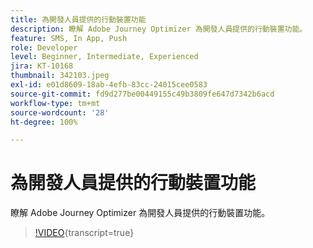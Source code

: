 ```yaml
---
title: 為開發人員提供的行動裝置功能
description: 瞭解 Adobe Journey Optimizer 為開發人員提供的行動裝置功能。
feature: SMS, In App, Push
role: Developer
level: Beginner, Intermediate, Experienced
jira: KT-10168
thumbnail: 342103.jpeg
exl-id: e01d8609-18ab-4efb-83cc-24015cee0583
source-git-commit: fd9d277be00449155c49b3809fe647d7342b6acd
workflow-type: tm+mt
source-wordcount: '28'
ht-degree: 100%

---
```


# 為開發人員提供的行動裝置功能

瞭解 Adobe Journey Optimizer 為開發人員提供的行動裝置功能。

>[!VIDEO](https://video.tv.adobe.com/v/342103?quality=12&learn=on){transcript=true}
